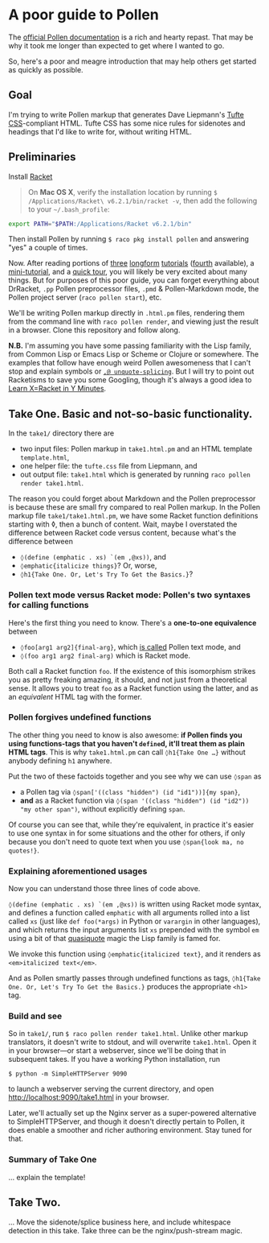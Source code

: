 # A poor guide to Pollen
The [official Pollen documentation](pkg-build.racket-lang.org/doc/pollen/) is a rich and hearty repast. That may be why it took me longer than expected to get where I wanted to go.

So, here's a poor and meagre introduction that may help others get started as quickly as possible.

## Goal
I'm trying to write Pollen markup that generates Dave Liepmann's [Tufte CSS](http://www.daveliepmann.com/tufte-css/)-compliant HTML. Tufte CSS has some nice rules for sidenotes and headings that I'd like to write for, without writing HTML.

## Preliminaries
Install [Racket](http://download.racket-lang.org/)

> On **Mac OS X**, verify the installation location by running `$ /Applications/Racket\ v6.2.1/bin/racket -v`, then add the following to your `~/.bash_profile`: 
```bash
export PATH="$PATH:/Applications/Racket v6.2.1/bin"
```

Then install Pollen by running `$ raco pkg install pollen` and answering "yes" a couple of times.

Now. After reading portions of [three](http://pkg-build.racket-lang.org/doc/pollen/first-tutorial.html) [longform](http://pkg-build.racket-lang.org/doc/pollen/second-tutorial.html) [tutorials](http://pkg-build.racket-lang.org/doc/pollen/third-tutorial.html) ([fourth](http://pkg-build.racket-lang.org/doc/pollen/fourth-tutorial.html) available), a [mini-tutorial](http://pkg-build.racket-lang.org/doc/pollen/mini-tutorial.html), and a [quick tour](http://pkg-build.racket-lang.org/doc/pollen/quick-tour.html), you will likely be very excited about many things. But for purposes of this poor guide, you can forget everything about DrRacket, `.pp` Pollen preprocessor files, `.pmd` & Pollen-Markdown mode, the Pollen project server (`raco pollen start`), etc.

We'll be writing Pollen markup directly in `.html.pm` files, rendering them from the command line with `raco pollen render`, and viewing just the result in a browser. Clone this repository and follow along.

**N.B.** I'm assuming you have some passing familiarity with the Lisp family, from Common Lisp or Emacs Lisp or Scheme or Clojure or somewhere. The examples that follow have enough weird Pollen awesomeness that I can't stop and explain symbols or [`,@ unquote-splicing`](http://docs.racket-lang.org/guide/qq.html). But I will try to point out Racketisms to save you some Googling, though it's always a good idea to [Learn X=Racket in Y Minutes](http://learnxinyminutes.com/docs/racket/).

## Take One. Basic and not-so-basic functionality.
In the `take1/` directory there are
- two input files: Pollen markup in `take1.html.pm` and an HTML template `template.html`,
- one helper file: the `tufte.css` file from Liepmann, and
- out output file: `take1.html` which is generated by running `raco pollen render take1.html`.

The reason you could forget about Markdown and the Pollen preprocessor is because these are small fry compared to real Pollen markup. In the Pollen markup file `take1/take1.html.pm`, we have some Racket function definitions starting with ◊, then a bunch of content. Wait, maybe I overstated the difference between Racket code versus content, because what's the difference between
- ``◊(define (emphatic . xs) `(em ,@xs))``, and
- ``◊emphatic{italicize things}``? Or, worse,
- ``◊h1{Take One. Or, Let's Try To Get the Basics.}``?

### Pollen text mode versus Racket mode: Pollen's two syntaxes for calling functions
Here's the first thing you need to know. There's a **one-to-one equivalence** between 
- `◊foo[arg1 arg2]{final-arg}`, which [is called](http://pkg-build.racket-lang.org/doc/pollen/reader.html#%28part._.The_two_command_modes__text_mode___.Racket_mode%29) Pollen text mode, and 
- `◊(foo arg1 arg2 final-arg)` which is Racket mode.

Both call a Racket function `foo`. If the existence of this isomorphism strikes you as pretty freaking amazing, it should, and not just from a theoretical sense. It allows you to treat `foo` as a Racket function using the latter, and as an *equivalent* HTML tag with the former. 

### Pollen forgives undefined functions
The other thing you need to know is also awesome: **if Pollen finds you using functions-tags that you haven't `define`d, it'll treat them as plain HTML tags**. This is why `take1.html.pm` can call `◊h1{Take One …}` without anybody defining `h1` anywhere.

Put the two of these factoids together and you see why we can use `◊span` as 
- a Pollen tag via `◊span['((class "hidden") (id "id1"))]{my span}`, 
- **and** as a Racket function via `◊(span '((class "hidden") (id "id2")) "my other span")`, without explicitly defining `span`.

Of course you can see that, while they're equivalent, in practice it's easier to use one syntax in for some situations and the other for others, if only because you don't need to quote text when you use `◊span{look ma, no quotes!}`.

### Explaining aforementioned usages
Now you can understand those three lines of code above.

``◊(define (emphatic . xs) `(em ,@xs))`` is written using Racket mode syntax, and defines a function called `emphatic` with all arguments rolled into a list called `xs` (just like `def foo(*args)` in Python or `varargin` in other languages), and which returns the input arguments list `xs` prepended with the symbol `em` using a bit of that [quasiquote](http://docs.racket-lang.org/guide/qq.html) magic the Lisp family is famed for.

We invoke this function using `◊emphatic{italicized text}`, and it renders as `<em>italicized text</em>`.

And as Pollen smartly passes through undefined functions as tags, ``◊h1{Take One. Or, Let's Try To Get the Basics.}`` produces the appropriate `<h1>` tag.

### Build and see
So in `take1/`, run `$ raco pollen render take1.html`. Unlike other markup translators, it doesn't write to stdout, and will overwrite `take1.html`. Open it in your browser—or start a webserver, since we'll be doing that in subsequent takes. If you have a working Python installation, run
```
$ python -m SimpleHTTPServer 9090
```
to launch a webserver serving the current directory, and open [http://localhost:9090/take1.html](http://localhost:9090/take1.html) in your browser.

Later, we'll actually set up the Nginx server as a super-powered alternative to SimpleHTTPServer, and though it doesn't directly pertain to Pollen, it does enable a smoother and richer authoring environment. Stay tuned for that.


### Summary of Take One

… explain the template!

## Take Two.

… Move the sidenote/splice business here, and include whitespace detection in this take. Take three can be the nginx/push-stream magic.
